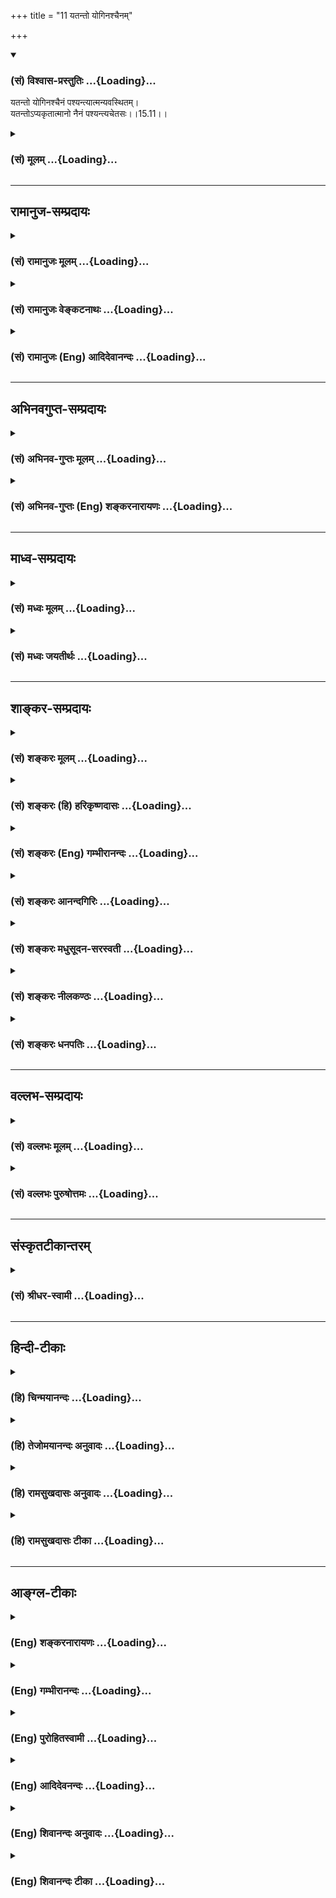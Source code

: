 +++
title = "11 यतन्तो योगिनश्चैनम्"

+++
<div class="js_include" newlevelforh1="3" title="(सं) विश्वास-प्रस्तुतिः" unfilled url="/purANam/mahAbhAratam/06-bhIShma-parva/02-bhagavad-gItA-parva/saMskRtam/vishvAsa-prastutiH/15_puruShottama-yogaH/11_yatanto_yoginashc.md">
<details open><summary><h3>(सं) विश्वास-प्रस्तुतिः ...{Loading}...</h3></summary>

यतन्तो योगिनश्चैनं पश्यन्त्यात्मन्यवस्थितम्।  
यतन्तोऽप्यकृतात्मानो नैनं पश्यन्त्यचेतसः।।15.11।।
</details>
</div>
<div class="js_include collapsed" newlevelforh1="3" title="(सं) मूलम्" unfilled url="/purANam/mahAbhAratam/06-bhIShma-parva/02-bhagavad-gItA-parva/saMskRtam/mUlam/15_puruShottama-yogaH/11_yatanto_yoginashc.md">
<details><summary><h3>(सं) मूलम् ...{Loading}...</h3></summary>

यतन्तो योगिनश्चैनं पश्यन्त्यात्मन्यवस्थितम्।  
यतन्तोऽप्यकृतात्मानो नैनं पश्यन्त्यचेतसः।।15.11।।
</details>
</div>


_________________
## रामानुज-सम्प्रदायः
<div class="js_include collapsed" newlevelforh1="3" title="(सं) रामानुजः मूलम्" unfilled url="/purANam/mahAbhAratam/06-bhIShma-parva/02-bhagavad-gItA-parva/saMskRtam/rAmAnujaH/mUlam/15_puruShottama-yogaH/11_yatanto_yoginashc.md">
<details><summary><h3>(सं) रामानुजः मूलम् ...{Loading}...</h3></summary>

।।15.11।। मत्प्रपत्तिपूर्वकं कर्मयोगादिषु यतमानाः तैः निर्मलान्तःकरणाः
**योगिनः** योगाख्येन चक्षुषा **आत्मनि** शरीरे **अवस्थितम्** अपि शरीराद्
विविक्तं स्वेन रूपेण अवस्थितम् **एनं पश्यन्ति। यतमानाः अपि** अकृतात्मानः
**मत्प्रपत्तिविरहिणः तत एव असंस्कृतमनसः तत एव** अचेतसः **आत्मावलोकनसमर्थ
चेतोरहिताः** न एनं पश्यन्ति।  
  
एवं रविचन्द्राग्नीनाम् इन्द्रियसन्निकर्षविरोधिसंतमसनिरसनमुखेन
इन्द्रियानुग्राहकतया प्रकाशकानां ज्योतिष्मताम् अपि प्रकाशकं ज्ञानज्योतिः
आत्मा मुक्तावस्थो जीवावस्थः च भगवद्विभूतिः इति उक्तन्तद्धाम परमं मम।
(गीता 15।6)ममैवांशो जीवलोके जीवभूतः सनातनः।। (गीता 15।7) इति। इदानीम्
अचित्परिणामविशेषभूतम् आदित्यादीनां ज्योतिष्मतां ज्योतिः अपि भगवद्विभूतिः
इत्याह --

</details>
</div>
<div class="js_include collapsed" newlevelforh1="3" title="(सं) रामानुजः वेङ्कटनाथः" unfilled url="/purANam/mahAbhAratam/06-bhIShma-parva/02-bhagavad-gItA-parva/saMskRtam/rAmAnujaH/venkaTanAthaH/15_puruShottama-yogaH/11_yatanto_yoginashc.md">
<details><summary><h3>(सं) रामानुजः वेङ्कटनाथः ...{Loading}...</h3></summary>

  
  
।।15.11।। उक्त एवार्थः सहेतुकमुपपाद्यते -- यतन्तः इति श्लोकेन। यतन्तो
योगिनः इति पूर्वप्रपञ्चितमिह स्मारितमित्याह -- मत्प्रपत्तिपूर्वकमिति।
आत्मशब्दोऽत्रार्थान्तरानन्वयात्प्रस्तुतशरीरविषयः। तथा
सत्यदर्शनशङ्काहेतुश्चानूदितो भवतीत्यभिप्रायेणाह -- शरीरेऽवस्थितमपीति।
यतमानानां कथमकृतात्मत्वं इत्यत्राह -- मत्प्रपत्तिविरहिण इति।
अत्रासंस्कृतमनस्त्वं शरणवरणाभावः। विद्यमानस्यापि चेतसः
प्रकृतोपयोगाभावादसत्कल्पत्वमचेतश्शब्देन विवक्षितमित्याह --
आत्मावलोकनसमर्थचेतोरहिता इति।  
  

</details>
</div>
<div class="js_include collapsed" newlevelforh1="3" title="(सं) रामानुजः (Eng) आदिदेवानन्दः" unfilled url="/purANam/mahAbhAratam/06-bhIShma-parva/02-bhagavad-gItA-parva/saMskRtam/rAmAnujaH/english/AdidevAnandaH/15_puruShottama-yogaH/11_yatanto_yoginashc.md">
<details><summary><h3>(सं) रामानुजः (Eng) आदिदेवानन्दः ...{Loading}...</h3></summary>

15.11 The 'striving Yogins' i.e., those striving in the path of Karma
Yoga etc., after practising Prapatti (self-surrender), purify their
inner organs of perception and percieve the self as established in Its
own form as distinct from the body, with the eye of Yoga, But those of
'unrefined minds,' namely those who do not practise Prapatti to Me, and
are therefore of 'uncultivated minds, and devoid of intelligence' find
themselves incapable of perceiving the self. They do not perceive It in
distinction from the body. Thus, it has been said that the self, whether
released or not, is a manifestation of the glory (Vibhuti) of the Lord,
Its light of knowledge illuminates even the luminaries such as the sun,
moon and fire which help the senses to see by removing the darkness that
prevents the contact of the senses with their objects as described (in
the verses): 'That supreme light ৷৷. is Mine' (15.6) and 'An everlasting
part of Myself having become the (bound) self in the world of life'
(15.7). Now, He declares that even the lights of the sun and other
luminaries, which form particular developments of Prakrti, are Vibhutis
of the Lord:

</details>
</div>


_________________
## अभिनवगुप्त-सम्प्रदायः
<div class="js_include collapsed" newlevelforh1="3" title="(सं) अभिनव-गुप्तः मूलम्" unfilled url="/purANam/mahAbhAratam/06-bhIShma-parva/02-bhagavad-gItA-parva/saMskRtam/abhinava-guptaH/mUlam/15_puruShottama-yogaH/11_yatanto_yoginashc.md">
<details><summary><h3>(सं) अभिनव-गुप्तः मूलम् ...{Loading}...</h3></summary>

।।15.9 -- 15.11।। एवं सृष्टौ संहारे च एतैः साहित्यमस्योक्त्वा स्थितावपि
स्थानासनमननादिरूपायां +++(N ममतादि)+++ विषयग्रहणात्मिकायां +++(omits स्थितावपि
-- त्मिकायाम्)+++ तत्सहितस्यैवास्य व्यापार इति निश्चीयते -- श्रोत्रमित्यादि
अचेतस इत्यन्तम्। मनः इत्यनेनान्तःकरणमुपलक्ष्यते। अत एव
शरीरस्थितियोगात्तिष्ठन्तम् शरीरान्तरग्रहणाय उत्क्रामन्तम् विषयान्वा
भुञ्जानं मूढा न पश्यन्ति; अप्रबुद्धत्त्वात्। प्रबुद्धास्तु
सर्वत्रैव,बोधरूपमेव अनुसंदधाना +++(S;;N -- रूपमनुसंदधानाः)+++ जानन्त्येव;
इत्यलुप्तमसमाधयः; तेषां यत्नपरत्त्वात्। अकृतात्मनां तु यत्नोऽपि न फलाय;
अपरिपक्वकषायत्त्वात्। न हि शरदि सलिलादिसामग्रीसंमर्देऽपि धान्यबीजानि
उप्यमानानि फलसंपदे अलम्। अत एव सामग्री एव सा अस्य न भवति। अन्यदेव किल,+++(S
omits किल)+++ मधुमाससंभृतजलधरपटलीप्रेरितमम्भः काचिदेव च सा भूः; यस्यां
शिशिरविवशीकृतायां,+++(S;;N शिशिरवशविवशी -- )+++ रविकरस्पर्शेनैव कान्तिः। एवम्
अकृतात्मनां यत्नो न सकलाङ्गपरिपूर्णत्वमायाति +++(;N परिपूर्णः कर्तुमायाति)+++।
अत एव प्राप्याप्युपायं पारमेश्वरदीक्षादि,( परमेश्वर) ये
तथाविधक्रोधमोहादिग्रन्थिसन्दर्भगर्भीकृतान्तर्दृशः (
सन्दर्भीकृतान्तर्दृशः) ; तेषु उपाय एव साकल्यं न भजतीति मन्तव्यम्।
यदुक्तम् +++(S;;N तदुक्तम्)+++ -- क्रोधादौ दृश्यमाने हि दीक्षितोऽपि न
मुक्तिभाक्। इति।

</details>
</div>
<div class="js_include collapsed" newlevelforh1="3" title="(सं) अभिनव-गुप्तः (Eng) शङ्करनारायणः" unfilled url="/purANam/mahAbhAratam/06-bhIShma-parva/02-bhagavad-gItA-parva/saMskRtam/abhinava-guptaH/english/shankaranArAyaNaH/15_puruShottama-yogaH/11_yatanto_yoginashc.md">
<details><summary><h3>(सं) अभिनव-गुप्तः (Eng) शङ्करनारायणः ...{Loading}...</h3></summary>

15.9-11 Srotram etc. upto asetasah. Mind : the internal organ is hery
implied. Hence, due to His association of the bodily existence, when He
remains \[in the body\], or rises up to seize another body, or enjoys
the sense objects - at that time the deluded persons do not perceive
Him, because they are not well enlightened. But, considering everything
as manifestation of the \[Self\] awareness, the highly enlightened men
recognize Him. Thus they are men of unbroken contemplation. Because they
are engrossed in their exertion. But in the case of those who have not
mastered their self (mind), even their effort does not yield any fruit,
because their passion has not yet been fully decayed. Indeed the seeds
of corn, sown during the autumnal season are not capable of yielding a
rich harvest, even though the means like water etc., get collected
together. Therefore, it (the water etc.) does not constitute a
collection of means. Indeed totally different is the water sent forth by
the mass of clouds that had been filled up in the month of Madhu.
Altogether different is the earth that had been under the grip of the
Cold-season (Sisira) and has (now) brilliance by the simple touch of the
sun-rays. In the same way, the effort of the men of uncontrolled self,
never gets to the stage of fulfilment of all reisities . That is why
those who, even after receiving the means like the inititation etc.
necessary for the realisation of the Supreme Lord, continue to have
their inner vision filled with the collection of the knots (granthi) of
anger, bewilderment etc., in the manner as before-in their case, even
the means does never bear any fruit. This must be borne in mind. For, it
is has been said : 'When anger etc., are seen, then even the initiated
one never gets emancipation'.

</details>
</div>


_________________
## माध्व-सम्प्रदायः
<div class="js_include collapsed" newlevelforh1="3" title="(सं) मध्वः मूलम्" unfilled url="/purANam/mahAbhAratam/06-bhIShma-parva/02-bhagavad-gItA-parva/saMskRtam/madhvaH/mUlam/15_puruShottama-yogaH/11_yatanto_yoginashc.md">
<details><summary><h3>(सं) मध्वः मूलम् ...{Loading}...</h3></summary>

।।15.11।। यतन्तो ज्ञानं प्राप्य। अकृतात्मानोऽशुद्धबुद्धयः।

</details>
</div>
<div class="js_include collapsed" newlevelforh1="3" title="(सं) मध्वः जयतीर्थः" unfilled url="/purANam/mahAbhAratam/06-bhIShma-parva/02-bhagavad-gItA-parva/saMskRtam/madhvaH/jayatIrthaH/15_puruShottama-yogaH/11_yatanto_yoginashc.md">
<details><summary><h3>(सं) मध्वः जयतीर्थः ...{Loading}...</h3></summary>

।।15.11।। यतन्तो योगिनश्चेति कारणान्तरमुच्यत इति प्रतीतिनिराकरणार्थमाह --
**यतन्त** इति। आत्मा जीवश्चेत्सर्वदाऽकृत एव; शरीरं चेदसम्भव इत्यत आह --
**अकृते**ति। आत्मा बुद्धिः; अकृतत्वं चाशुद्धत्वम्। केशान् करोतीत्यादौ
शोधनेऽपि करोतेः प्रयोगादिति भावः।

</details>
</div>


_________________
## शाङ्कर-सम्प्रदायः
<div class="js_include collapsed" newlevelforh1="3" title="(सं) शङ्करः मूलम्" unfilled url="/purANam/mahAbhAratam/06-bhIShma-parva/02-bhagavad-gItA-parva/saMskRtam/shankaraH/mUlam/15_puruShottama-yogaH/11_yatanto_yoginashc.md">
<details><summary><h3>(सं) शङ्करः मूलम् ...{Loading}...</h3></summary>

।।15.11।। --,**यतन्तः** प्रयत्नं कुर्वन्तः **योगिनश्च** समाहितचित्ताः
**एनं** प्रकृतम् आत्मानं **पश्यन्ति** अयम् अहम् अस्मि इति उपलभन्ते
**आत्मनि** स्वस्यां बुद्धौ **अवस्थितम्। यतन्तोऽपि** शास्त्रादिप्रमाणैः;
**अकृतात्मानः** असंस्कृतात्मानः तपसा इन्द्रियजयेन च; दुश्चरितात्
अनुपरताः; अशान्तदर्पाः; प्रयत्नं कुर्वन्तोऽपि **न एनं पश्यन्ति अचेतसः**
अविवेकिनः।। यत् पदं सर्वस्य अवभासकमपि अग्न्यादित्यादिकं ज्योतिः न
अवभासयते; यत् प्राप्ताश्च मुमुक्षवः पुनः संसाराभिमुखाः न निवर्तन्ते;
यस्य च पदस्य उपाधिभेदम् अनुविधीयमानाः जीवाः -- घटाकाशादयः इव आकाशस्य --
अंशाः; तस्य पदस्य सर्वात्मत्वं सर्वव्यवहारास्पदत्वं च विवक्षुः चतुर्भिः
श्लोकैः विभूतिसंक्षेपमाह भगवान् --,

</details>
</div>
<div class="js_include collapsed" newlevelforh1="3" title="(सं) शङ्करः (हि) हरिकृष्णदासः" unfilled url="/purANam/mahAbhAratam/06-bhIShma-parva/02-bhagavad-gItA-parva/saMskRtam/shankaraH/hindI/harikRShNadAsaH/15_puruShottama-yogaH/11_yatanto_yoginashc.md">
<details><summary><h3>(सं) शङ्करः (हि) हरिकृष्णदासः ...{Loading}...</h3></summary>

।।15.11।। और कई एक --, प्रयत्न करनेवाले; समाहितचित्त योगीजन; इस आत्माको;
जिसका कि प्रकरण चल रहा है; अपने अन्तःकरणमें स्थित देखते हैं अर्थात् यही
मैं हूँ इस प्रकार आत्मस्वरूपका साक्षात् किया करते हैं। परंतु जिन्होंने
तप और इन्द्रियजय आदि साधनोंद्वारा अपने अन्तःकरणका संस्कार नहीं किया है;
जो बुरे आचरणोंसे उपराम नहीं हुए हैं; जो अशान्त और घमण्डी हैं; वे अविवेकी
पुरुष; शास्त्रादिके प्रमाणोंसे प्रयत्न करते हुए भी; इस आत्माको नहीं देख
पाते।

</details>
</div>
<div class="js_include collapsed" newlevelforh1="3" title="(सं) शङ्करः (Eng) गम्भीरानन्दः" unfilled url="/purANam/mahAbhAratam/06-bhIShma-parva/02-bhagavad-gItA-parva/saMskRtam/shankaraH/english/gambhIrAnandaH/15_puruShottama-yogaH/11_yatanto_yoginashc.md">
<details><summary><h3>(सं) शङ्करः (Eng) गम्भीरानन्दः ...{Loading}...</h3></summary>

15.11 And some, however, yoginah, the yogis of concentrated minds;
yatantah, who are diligent; pasyanti, see; evam, this one, the Self
under discussion; as avasthitam, existing; atmani, in themselves, in
their own intelligence. They realize, 'I am This.' Acetasah, the
non-discriminating ones; akrta-atmanah, who lack self-control, who have
not purified themselves through austerity and control of the organs, who
have not desisted from bad conduct, who are not tranil and are proud by
nature; na, do not; pasyanti, see; enam, this one; api, though; (they
be) yatantah, diligent-even though they be striving with the help of the
valid means of knowledge such as the scriptures. With a view to speaking
of the all-pervasiveness of the State and the fact of Its being the
substratum of all empirical dealings, the Lord speaks in brief through
the following four verses of the divine manifestations of that State
which the light of fire, sun, etc. do not illumine though they are the
illuminators of everything; and reaching which the aspirants of
Liberation do not return again towards mundane existence; and of which
State the individual souls, owing to their conformity with the diversity
of limiting adjuncts, are parts, just as spaces enclosed in pot etc. are
'parts' of Space:

</details>
</div>
<div class="js_include collapsed" newlevelforh1="3" title="(सं) शङ्करः आनन्दगिरिः" unfilled url="/purANam/mahAbhAratam/06-bhIShma-parva/02-bhagavad-gItA-parva/saMskRtam/shankaraH/AnandagiriH/15_puruShottama-yogaH/11_yatanto_yoginashc.md">
<details><summary><h3>(सं) शङ्करः आनन्दगिरिः ...{Loading}...</h3></summary>

।।15.11।। ज्ञानचक्षुःशब्देन न्यायानुगृहीतं शास्त्रं ज्ञानसाधनमुक्तं
तत्किमिदानीं शास्त्रमात्रेण न्यायानुगृहीतेनात्मानं पश्यन्ति नेत्याह --
**केचित्त्विति।** प्रयत्नः श्रवणमननात्मकः शास्त्रादिप्रमाणैर्यतन्तोऽपीति
संबन्धः। असंस्कृतात्मत्वं प्रकटयति -- **तपसेति।** दुश्चरितादविरतिफलं
कथयति -- **अशान्तेति।** अशुद्धबुद्धीनामविवेकिनां सदपि श्रवणादि न फलवदिति
मत्वाह -- **प्रयत्नमिति।**

</details>
</div>
<div class="js_include collapsed" newlevelforh1="3" title="(सं) शङ्करः मधुसूदन-सरस्वती" unfilled url="/purANam/mahAbhAratam/06-bhIShma-parva/02-bhagavad-gItA-parva/saMskRtam/shankaraH/madhusUdana-sarasvatI/15_puruShottama-yogaH/11_yatanto_yoginashc.md">
<details><summary><h3>(सं) शङ्करः मधुसूदन-सरस्वती ...{Loading}...</h3></summary>

।।15.11।। पश्यन्ति ज्ञानचक्षुष इत्येतद्विवृणोति -- यतन्त इति। आत्मनि
स्वबुद्धाववस्थितं प्रतिफलितमेनमात्मानं यतन्तो ध्यानादिभिः प्रयतमाना
योगिन एव पश्यन्ति। चोऽवधारणे। यतमाना अप्यकृतात्मानो
यज्ञादिभिरशोधितान्तःकरणा अतएवाचेतसो विवेकशून्या नैनं पश्यन्तीति मूढा
नानुपश्यन्तीत्येतद्विवरणम्।

</details>
</div>
<div class="js_include collapsed" newlevelforh1="3" title="(सं) शङ्करः नीलकण्ठः" unfilled url="/purANam/mahAbhAratam/06-bhIShma-parva/02-bhagavad-gItA-parva/saMskRtam/shankaraH/nIlakaNThaH/15_puruShottama-yogaH/11_yatanto_yoginashc.md">
<details><summary><h3>(सं) शङ्करः नीलकण्ठः ...{Loading}...</h3></summary>

।।15.11।। यतन्तो यत्नशीला योगिनश्च एनं आत्मनि बुद्धाववस्थितं
विभुमुत्क्रान्त्यादिहीनमसङ्गं पश्यन्ति। यतन्तोऽपि अकृतात्मानः ये
यज्ञादिभिरशोधितचित्ताः एनं न पश्यन्ति। यतः अचेतसोऽनिर्जितचित्ताः।
पाषाणतुल्या इत्यर्थः।

</details>
</div>
<div class="js_include collapsed" newlevelforh1="3" title="(सं) शङ्करः धनपतिः" unfilled url="/purANam/mahAbhAratam/06-bhIShma-parva/02-bhagavad-gItA-parva/saMskRtam/shankaraH/dhanapatiH/15_puruShottama-yogaH/11_yatanto_yoginashc.md">
<details><summary><h3>(सं) शङ्करः धनपतिः ...{Loading}...</h3></summary>

।।15.11।। न्यायानुग्रहीतशास्त्रेऽनिशं श्रवणादिना यत्नं कुर्वतामपि
केचित्पश्यन्ति केचिन्नेति तत्र को हेतुरित्यपेक्षायामाह। यतन्तः
क्वचिद्यन्त्रं कुर्वन्तो योनिनश्च समाहितचित्ता एनं प्रकृतमात्मानमात्मनि
स्वस्यां बुद्धावस्थितं पश्यन्त्ययमहमस्मीत्युपलभन्ते। यतन्तोऽपि
शास्त्रादिप्रमाणैर्यत्नं कुर्वन्तोऽप्यकृतात्मानस्तपसेन्द्रियजयेन च
दुश्चरितादनुपरता अशूद्धान्तःकरणा अचेतोऽविवेकिन एनमात्मानमुक्तविशेषणं न
पश्यन्ति यत्नसाम्येप्यात्मदर्शने तददर्शने च चित्तशुद्धस्तदशुद्धेश्च
हेतुत्वमिति भावः।

</details>
</div>


_________________
## वल्लभ-सम्प्रदायः
<div class="js_include collapsed" newlevelforh1="3" title="(सं) वल्लभः मूलम्" unfilled url="/purANam/mahAbhAratam/06-bhIShma-parva/02-bhagavad-gItA-parva/saMskRtam/vallabhaH/mUlam/15_puruShottama-yogaH/11_yatanto_yoginashc.md">
<details><summary><h3>(सं) वल्लभः मूलम् ...{Loading}...</h3></summary>

।।15.11।। दुर्विज्ञेयश्चायं यतो विवेकिष्वपि केचित्पश्यन्ति केचिन्न
पश्यन्तीत्याह -- यतन्त इति। योगिनश्चित्तवृत्तिनिरोधकाः पश्यन्ति; अन्ये
तु यतन्तोऽप्यकृतचित्ता नैनं पश्यन्ति अतएवाचेतसो मन्दमतयः।

</details>
</div>
<div class="js_include collapsed" newlevelforh1="3" title="(सं) वल्लभः पुरुषोत्तमः" unfilled url="/purANam/mahAbhAratam/06-bhIShma-parva/02-bhagavad-gItA-parva/saMskRtam/vallabhaH/puruShottamaH/15_puruShottama-yogaH/11_yatanto_yoginashc.md">
<details><summary><h3>(सं) वल्लभः पुरुषोत्तमः ...{Loading}...</h3></summary>

  
  
।।15.11।। अथ चैनं भक्ता एव पश्यन्ति नान्य इत्याह -- यतन्त इति। योगिनश्च
योगिनोऽपि यतन्तः ज्ञानार्थं यत्नं कुर्वन्तः एनमात्मन्यवस्थितं अधिष्ठितं
पश्यन्ति तथाभोगं कुर्वन्तमित्यर्थः। अकृतात्मानः सत्सङ्गादिभक्तत्वरहिताः;
ज्ञानाभावेन केवलयोगादिना यतन्तोऽप्येनं न पश्यन्ति; यतोऽचेतसः मन्दमतयः
चैतन्यरहिता इत्यर्थः।  
  

</details>
</div>


_________________
## संस्कृतटीकान्तरम्
<div class="js_include collapsed" newlevelforh1="3" title="(सं) श्रीधर-स्वामी" unfilled url="/purANam/mahAbhAratam/06-bhIShma-parva/02-bhagavad-gItA-parva/saMskRtam/shrIdhara-svAmI/15_puruShottama-yogaH/11_yatanto_yoginashc.md">
<details><summary><h3>(सं) श्रीधर-स्वामी ...{Loading}...</h3></summary>

।।15.11।। दुर्ज्ञेयश्चायं यतो विवेकिष्वपि केचिदेव केचिन्न पश्यन्तीत्याह
**-- यतन्त इति।** यतन्तः ध्यानादिभिः प्रयतमाना योगिनः केचिदेनमात्मानं
आत्मनि देहेऽवस्थितं विविक्तं पश्यन्ति। शास्त्राभ्यासादिभिः प्रयत्नं
कुर्वाणा अपि अकृतात्मानोऽविशुद्धचित्ताः अतएवाचेतसो मन्दमतय एनं न
पश्यन्ति।

</details>
</div>


_________________
## हिन्दी-टीकाः
<div class="js_include collapsed" newlevelforh1="3" title="(हि) चिन्मयानन्दः" unfilled url="/purANam/mahAbhAratam/06-bhIShma-parva/02-bhagavad-gItA-parva/hindI/chinmayAnandaH/15_puruShottama-yogaH/11_yatanto_yoginashc.md">
<details><summary><h3>(हि) चिन्मयानन्दः ...{Loading}...</h3></summary>

।।15.11।। जो साधक चित्त को एकाग्र करने तथा बुद्धि को कामनादि की निवृत्ति
के द्वारा शुद्ध करने में सफल हो जाते हैं; केवल वे ही लोग आत्मा के वैभव
को जान पाते हैं और इसके अनन्तत्व का अनुभव भी करते हैं। परन्तु यह भी सत्य
है कि जो केवल यन्त्रवत् अत्यधिक साधना ही करते रहते हैं; यह आवश्यक नहीं
कि उन्हें सफलता प्राप्त ही हो जाये। अनेक ऐसे साधक हैं; जिन्हें इस बात का
दुख होता है कि वर्षों की उनकी नियमित साधना के होते हुये भी उनकी इच्छित
प्रगति नहीं हुई है। इसका क्या कारण हो सकता है इस विवादास्पद प्रश्न का
अत्यन्त युक्तियुक्त उत्तर देते हुये भगवान् श्रीकृष्ण कहते हैं यद्यपि वे
यत्न करते हैं; किन्तु अशुद्ध अन्तकरण वाले अविवेकी लोग आत्मा को नहीं
देखते हैं। ध्यान के फल की प्राप्ति के लिये दो आवश्यक गुण हैं (क)
चित्तशुद्धि अर्थात् अहंकार और स्वार्थजनित विक्षेपों का अभाव तथा; (ख)
वेदान्त प्रमाण के द्वारा आत्मानात्मविवेक; जिसके द्वारा अज्ञान आवरण नष्ट
हो जाता है। इन दोनों के अभाव में आत्मज्ञान होना सर्वथा असंभव है। अत
साधकों को कर्मयोग और भक्तियोग के द्वारा चित्तशुद्धि प्राप्त कर आत्मविचार
करना चाहिये। अब तक के विवेचन में आत्मा को इंगित करते हुये कहा गया था कि;
(1) उसे भौतिक प्रकाश के स्रोतों सूर्य; चन्द्रमा और अग्नि के द्वारा
प्रकाशित नहीं किया जा सकता (2) जिसे प्राप्त होने पर संसार में
पुनरावृत्ति नहीं होती और; (3) समस्त जीव मानो उसके अंश हैं। इसके पश्चात्;
अगले चार श्लोकों में परमात्मा के स्वरूप तथा उसकी व्यापकता का वर्णन किया
गया है कि वह (क) सर्वप्रकाशक चैतन्य का प्रकाश है; (ख) सर्वपोषक जीवन
तत्त्व है; (ग) समस्त जीवित प्राणियों के शरीर में जीवन की उष्णता है और
(घ) सभी के हृदय में वह आत्मस्वरूप से स्थित है। भगवान् कहते हैं

</details>
</div>
<div class="js_include collapsed" newlevelforh1="3" title="(हि) तेजोमयानन्दः अनुवादः" unfilled url="/purANam/mahAbhAratam/06-bhIShma-parva/02-bhagavad-gItA-parva/hindI/tejomayAnandaH/anuvAdaH/15_puruShottama-yogaH/11_yatanto_yoginashc.md">
<details><summary><h3>(हि) तेजोमयानन्दः अनुवादः ...{Loading}...</h3></summary>

।।15.11।। योगीजन प्रयत्न करते हुये ही अपने हृदय में स्थित आत्मा को देखते
हैं, जब कि अशुद्ध अन्त:करण वाले (अकृतात्मान:) और अविवेकी (अचेतस:) लोग
यत्न करते हुये भी इसे नहीं देखते हैं।।

</details>
</div>
<div class="js_include collapsed" newlevelforh1="3" title="(हि) रामसुखदासः अनुवादः" unfilled url="/purANam/mahAbhAratam/06-bhIShma-parva/02-bhagavad-gItA-parva/hindI/rAmasukhadAsaH/anuvAdaH/15_puruShottama-yogaH/11_yatanto_yoginashc.md">
<details><summary><h3>(हि) रामसुखदासः अनुवादः ...{Loading}...</h3></summary>

।।15.11।। यत्न करनेवाले योगीलोग अपने-आपमें स्थित इस परमात्मतत्त्वका अनुभव
करते हैं। परन्तु जिन्होंने अपना अन्तःकरण शुद्ध नहीं किया है, ऐसे अविवेकी
मनुष्य यत्न करनेपर भी इस तत्त्वका अनुभव नहीं करते।

</details>
</div>
<div class="js_include collapsed" newlevelforh1="3" title="(हि) रामसुखदासः टीका" unfilled url="/purANam/mahAbhAratam/06-bhIShma-parva/02-bhagavad-gItA-parva/hindI/rAmasukhadAsaH/TIkA/15_puruShottama-yogaH/11_yatanto_yoginashc.md">
<details><summary><h3>(हि) रामसुखदासः टीका ...{Loading}...</h3></summary>

।।15.11।।***व्याख्या --***  **यतन्तो योगिनश्चैनं पश्यन्ति --** यहाँ
**योगिनः** पद उन साङ्ख्ययोगी साधकोंका वाचक है; जिनका एकमात्र उद्देश्य
परमात्मतत्त्वको प्राप्त करनेका बन चुका है। यहाँ **यतन्तः** पद साधनपरक है।
भीतरकी लगन; जिसे पूर्ण किये बिना चैनसे न रहा जाय; यत्न कहलाती है। जिन
साधकोंका एकमात्र उद्देश्य परमात्मतत्त्वको प्राप्त करना है; उनमें
असङ्गता; निर्ममता और निष्कामता स्वतः आ जाती है। उद्देश्यकी पूर्तिके लिये
अनन्यभावसे जो उत्कण्ठा; तत्परता; व्याकुलता; विरहयुक्त चिन्तन; प्रार्थना
एवं विचार साधकके हृदयमें प्रकट होते हैं; उन सबको यहाँ **यतन्तः** पदके
अन्तर्गत समझना चाहिये। जिसकी प्राप्तिका उद्देश्य बनाया और जिसकी
विमुखताको यत्नके द्वारा दूर किया; उसी तत्त्वका योगिजन अपनेआपमें अनुभव
करते हैं। परमात्माके पूर्ण सम्मुख हो जानेके बाद योगीकी परमात्मतत्त्वमें
सदा सहज स्थिति रहती है। यही **पश्यन्ति** पदका भाव है। जो साङ्ख्ययोगी साधक
सत्असत्के विचारद्वारा सत्तत्त्वकी प्राप्ति और असत् संसारकी निवृत्ति करना
चाहते हैं; विवेककी सर्वथा जागृति होनेपर वे अपनेआपमें स्थित
परमात्मतत्त्वका अनुभव कर लेते हैं।  
  
**आत्मन्यवस्थितम्** परमात्मतत्त्वसे देशकालकी दूरी नहीं है। वह समानरूपसे
सर्वत्र एवं सदैव विद्यमान है। वही सब भूतोंके हृदयमें स्थित सबका आत्मा है
-- **अहमात्मा गुडाकेश सर्वभूताशयस्थितः** (गीता 10। 20)। इसलिये योगीलोग
अपनेआपमें ही इस तत्त्वका अनुभव कर लेते हैं।  
  
सत्ता (अस्तित्व या हैपन) दो प्रकारकी होती है -- (1) विकारी और (2)
स्वतःसिद्ध। जो सत्ता उत्पन्न होनेके बाद प्रतीत होती है; वह विकारी सत्ता
कहलाती है और जो सत्ता कभी उत्पन्न नहीं होती; प्रत्युत सदा (अनादिकालसे)
ज्योंकीत्यों रहती है; वह स्वतःसिद्ध सत्ता कहलाती है। इस दृष्टिसे संसार
एवं शरीरकी सत्ता विकारी और परमात्मा एवं आत्माकी सत्ता स्वतःसिद्ध है।
विकारी सत्ताको स्वतःसिद्ध सत्तामें मिला देना भूल है **(टिप्पणी प₀
769)**। उत्पन्न हुई विकारी सत्तासे सम्बन्धविच्छेद करके अनुत्पन्न
स्वतःसिद्ध सत्तामें स्थित होना ही **आत्मनि अवस्थितम्** पदोंका भाव
है। जीव(चेतन)ने भगवत्प्रदत्त विवेकका अनादर करके शरीर(जड) को मैं और मेरा
मान लिया अर्थात् शरीरसे अपना सम्बन्ध मान लिया। जीवके बन्धनका कारण यह
माना हुआ सम्बन्ध ही है। यह सम्बन्ध इतना दृढ़ है कि मरनेपर भी छूटता नहीं
और कच्चा इतना है कि जब चाहे; तब छोड़ा जा सकता है। किसीसे अपना सम्बन्ध
जोड़ने अथवा तोड़नेमें जीव सर्वथा स्वतन्त्र है। इसी स्वतन्त्रताका
दुरुपयोग करके जीव शरीरादि विजातीय पदार्थोंसे अपना सम्बन्ध मान लेता
है। अपने विवेक(शरीरसे अपनी भिन्नताका ज्ञान) को महत्त्व न देनेसे विवेक दब
जाता है। विवेकके दबनेपर शरीर(जडतत्त्व) की प्रधानता हो जाती है और वह सत्य
प्रतीत होने लगता है। सत्सङ्ग; स्वाध्याय आदिसे जैसेजैसे विवेक विकसित होता
है; वैसेवैसे शरीरसे माना हुआ सम्बन्ध छूटता चला जाता है। विवेक जाग्रत्
होनेपर परमात्मा(चिन्मयतत्त्व) से अपने वास्तविक सम्बन्धका -- उसमें अपनी
स्वाभाविक स्थितिका अनुभव हो जाता है। यही **आत्मनि अवस्थितम्** पदोंका भाव
है।  
  
विकारी सत्ता(संसार)के सम्बन्धसे अहंता(मैंपन) की उत्पत्ति होती है। यह
अहंता दो प्रकारसे मानी जाती है -- (1) श्रवणसे मानना जैसे -- दूसरोंसे
सुनकर मैं अमुक नामवाला हूँ; मैं अमुक वर्णवाला हूँ आदि अहंता मान लेते हैं
(2) क्रियासे मानना जैसे -- व्याख्यान देना; शिक्षा देना; चिकित्सा करना
आदि क्रियाओंसे मैं वक्ता हूँ; मैं शिक्षक हूँ; मैं चिकित्सक हूँ आदि अहंता
मान लेते हैं। ये दोनों ही प्रकारकी अहंता सदा रहनेवाली नहीं है; जब कि
हैरूप स्वतःसिद्ध सत्ता सदा रहनेवाली है। मैंरूपमें,मानी हुई अहंताका त्याग
होनेपर हूँरूप विकारी सत्ताका भी स्वतः त्याग हो जाता है और योगीको हैरूप
स्वतःसिद्ध सत्तामें अपनी स्थितिका अनुभव हो जाता है। यही अपनेआपमें
तत्त्वका अनुभव करना है।  
  
**मार्मिक बात**  
  
(1) देशकाल आदिकी अपेक्षासे कहे जानेवाले मैं; तू; यह और वह -- इन चारोंके
मूलमें है के रूपमें एक ही परमात्मतत्त्व समानरूपसे विद्यमान है; जो इन
चारोंका प्रकाशक और आधार है। मैं; तू; यह और वह -- ये चारों निरन्तर
परिवर्तनशील हैं और है नित्य अपरिवर्तनशील है। इनमें तू है; यह है और वह है
-- ऐसा तो कहा जाता है; पर मैं है -- ऐसा न कहकर मैं हूँ कहा जाता है। कारण
यह है कि मैं हूँ में हूँ मैंपनके कारण आया है। जबतक मैंपन है; तभीतक, हूँ
के रूपमें एकदेशीयता या परिच्छिन्नता है। मैंपनके मिटनेपर एक है ही शेष रह
जाता है।**आत्मनि अवस्थितम्**का तात्पर्य यह है कि हूँ में है और है में
हूँ स्थित है। दूसरे शब्दोंमें व्यष्टिमें समष्टि और समष्टिमें व्यष्टि
स्थित है। जिस प्रकार समुद्र और लहरें दोनों एकदूसरेसे अलग नहीं किये जा
सकते; उसी प्रकार है और हूँ दोनों एकदूसरेसे अलग नहीं किये जा सकते। परन्तु
जैसे जलतत्त्वमें समुद्र और लहरें -- ये दोनों ही नहीं हैं (वास्तवमें एक
ही जलतत्त्व है); ऐसे ही परमात्मतत्त्व,(है) में हूँ और है -- ये दोनों ही
नहीं हैं। ऐसा अनुभव करना ही अपनेआप(स्वयं) में स्थित तत्त्वका अनुभव करना
है।  
  
मैंपनके कारण (संसारमें सुखासक्ति तथा परमात्मासे विमुखता होनेसे) ही
परमात्माका अपनेआपमें अनुभव नहीं होता। इसलिये परमात्माको अपनेआपसे
भिन्नमें देखनेके कारण उससे दूरी या वियोगका अनुभव करना पड़ता है और उसकी
प्राप्तिके लिये जगहजगह भटकना पड़ता है। अपनेआपसे भिन्न जितने पदार्थ हैं;
उनसे वियोग होना अवश्यम्भावी है। परन्तु अपनेआपमें परमात्माका अनुभव
करनेवालेको उससे अपनी दूरी या वियोगका अनुभव नहीं करना पड़ता **( टिप्पणी
प₀ 770.1)**। अपनेआपमें परमात्माको देखना भिन्नता(द्वैतभाव) का पोषक नहीं;
प्रत्युत भिन्नताका नाशक है। वास्तवमें,मैंपन ही भिन्नताका पोषक है।
मनुष्यने भिन्नताके वाचक मैंपन अथवा परिच्छिन्नता; पराधीनता; अभाव; अज्ञान
आदि विकारोंको भूलसे अपनेआपमें ही मान लिया है। इनको दूर करनेके लिये
परमात्माको अपनेआपमें देखना है। इन विकारोंका नाश अपनेआपमें परमात्माको
देखनेपर ही हो सकता है। ये विकार तभीतक हैं; जबतक साधक हूँ को देखता
(मानता) है; हैको नहीं। इस हूँके स्थानपर हैको देखनेपर कोई विकार नहीं रहता
क्योंकि है किञ्चिन्मात्र भी विकार नहीं है।  
  
संसार बदलनेवाला है। संसारका ही अंश होनेके कारण मैं भी बदलनेवाला है जैसे
-- मैं बालक हूँ; मैं युवा हूँ; मैं वृद्ध हूँ; मैं रोगी हूँ; मैं नीरोग
हूँ इत्यादि **(टिप्पणी प₀ 770.2)**। संसारकी तरह मैं भी उत्पन्न और नष्ट
होनेवाला है। जैसे संसार नहीं है; ऐसे ही मैं भी नहीं है।**है सो सुन्दर है
सदा; नहिं सो सुन्दर नाहिं।  
  
** नहिं सो परगट देखिये; है सो दीखे नाहिं।। है सदा है और नहीं कभी नहीं है।
है दीखनेमें नहीं आता; पर नहीं दीखनेमें आता है क्योंकि जिसके द्वारा हम
नहीं को देखते हैं; वे मन; बुद्धि; इन्द्रियाँ आदि भी नहीं के अंश हैं।
त्रिपुटीमें देखना सजातीयतामें ही होता है अर्थात् त्रिपुटीसे होनेवाले
(करणसापेक्ष) ज्ञानमें सजातीयताका होना आवश्यक है। ,अतः नहीं के द्वारा नहीं
को ही देखा जा सकता है; है को नहीं। है का ज्ञान त्रिपुटीसे रहित
(करणनिरपेक्ष) है।  
  
नहीं की स्वतन्त्र सत्ता न होनेपर भी है की सत्तासे ही उसकी सत्ता दीखती
है। है ही नहीं का प्रकाशक और आधार है। जिस प्रकार नेत्रसे संसारको तो देख
सकते हैं; पर नेत्रसे नेत्रको नहीं देखते क्योंकि जिससे देखते हैं; वह
नेत्र है। इसी प्रकार जो सबको जाननेवाला है; उस परमात्माको कैसे और किसके
द्वारा जाना जा सकता है **विज्ञातारमरे केन विजानीयात्।** (बृहदारण्यक0 2।
4। 14) जो है से प्रकाशित होता है; वह (नहीं) है को कैसे प्रकाशित कर सकता
हैअपनेआपमें स्थित तत्त्व(है) का अनुभव अपनेआप(है) से ही हो सकता है;
इन्द्रियाँ; मन; बुद्धि; आदि(नहीं) से बिलकुल नहीं। अपनेआपसे होनेवाला
ज्ञान स्वाधीन और दूसरों(मन; बुद्धि आदि) से होनेवाला ज्ञान पराधीन होता
है। अपनेआपमें स्थित तत्त्वका अनुभव करनेके लिये किसी दूसरेकी सहायता
लेनेकी जरूरत भी नहीं है।  
  
कानोंसे सुनने; मनसे मनन करने; बुद्धिसे विचार करने आदि उपायोंसे कोई
तत्त्वको नहीं जान सकता **(टिप्पणी प₀ 771.1)**। कारण कि इन्द्रियाँ; मन;
बुद्धि; देश; काल; वस्तु आदि सब प्रकृतिके कार्य हैं। प्रकृतिके कार्यसे उस
तत्त्वको कैसे जाना जा सकता है; जो प्रकृतिसे सर्वथा अतीत है अतः प्रकृतिके
कार्यका त्याग (सम्बन्धविच्छेद) करनेपर ही तत्त्वकी प्राप्ति होती है और वह
अपनेआपमें ही होती है। साधकसे सबसे बड़ी गलती यह होती है कि वह जिस रीतिसे
संसारको जानता है; उसी रीतिसे परमात्माको भी जानना चाहता है। परन्तु संसार
और परमात्मा -- दोनोंको जाननेकी रीति एकदूसरेसे विरुद्ध है। संसारको
इन्द्रियाँ; मन; बुद्धि आदिके द्वारा जाना जाता है क्योंकि उसकी जानकारी
करणसापेक्ष है परन्तु परमात्माको इन्द्रियाँ; मन; बुद्धि आदिके द्वारा नहीं
जाना जा सकता क्योंकि उसकी जानकारी करणनिरपेक्ष है।  
  
जडताके आश्रयसे चिन्मयतामें स्थितिका अनुभव हो ही नहीं सकता। जडता (स्थूल;
सूक्ष्म और कारणशरीर) का आश्रय लेकर जो परमात्मतत्त्वका अनुभव करना चाहते
हैं; वे पुरुष समाधि लगाकर भी परमात्मतत्त्वका अनुभव नहीं कर पाते क्योंकि
समाधि भी कारणशरीरके आश्रित रहती है **(टिप्पणी प 771.2)**। जो परमात्माको
अपना तथा अपनेको परमात्माका जानते हैं; वे ज्ञानरूप नेत्रोंवाले योगीलोग
शरीर; इन्द्रियाँ; मन; बुद्धि आदिसे अपनेको अलग करके अपनेआपमें स्थित
परमात्मतत्त्वका अनुभव कर लेते हैं। परन्तु जो शरीरको अपना और अपनेको
शरीरका मानते हैं; वे विमूढ़ और अकृतात्मा पुरुष शरीर; इन्द्रियाँ; मन;
बुद्धि आदिके द्वारा यत्न करनेपर भी अपनेआपमें स्थित परमात्मतत्त्वका अनुभव
नहीं कर पाते।  
  
(2) **आत्मनि अवस्थितम्** पदोंमें भगवान्ने अपनेको सम्पूर्ण प्राणियोंकी
आत्मामें स्थित (सर्वव्यापी) बताया है। इसका अनुभव करनेके लिये साधकको ये
चार बातें दृढ़तापूर्वक मान लेनी चाहिये --,(1) परमात्मा यहाँ हैं। (2)
परमात्मा अभी हैं। (3) परमात्मा अपनेमें हैं। (4) परमात्मा अपने हैं। परमात्मा
सब जगह (सर्वव्यापी) होनेसे यहाँ भी हैं सब समय (तीनों कालोंमें) होनेसे
अभी भी हैं सबमें होनेसे अपनेमें भी हैं और सबके होनेसे अपने भी हैं। इस
दृष्टिसे परमात्मा यहाँ होनेसे उनको प्राप्त करनेके लिये दूसरी जगह जानेकी
आवश्यकता नहीं है अभी होनेसे उनकी प्राप्तिके लिये भविष्यकी प्रतीक्षा
करनेकी आवश्यकता नहीं है अपनेमें होनेसे उन्हें बाहर ढूँढ़नेकी आवश्यकता
नहीं है और अपने होनेसे उनके सिवाय किसीको भी अपना माननेकी आवश्यकता नहीं
है। अपने होनेसे वे स्वाभाविक ही अत्यन्त प्रिय लगेंगेप्रत्येक साधकके लिये
उपर्युक्त चारों बातें अत्यन्त महत्त्वपूर्ण और तत्काल लाभदायक हैं। साधकको
ये चारों बातें दृढ़तासे मान लेनी चाहिये। समस्त साधनोंका यह सार साधन है।
इसमें किसी योग्यता; अभ्यास; गुण आदिकी भी जरूरत नहीं है। ये बातें
स्वतःसिद्ध और वास्तविक हैं; इसलिये इसको माननेके लिये सभी योग्य हैं; सभी
पात्र हैं; सभी समर्थ हैं। शर्त यही है कि वे एकमात्र परमात्माको ही चाहते
हों।**यतन्तोऽप्यकृतात्मानो नैनं पश्यन्त्यचेतसः --** जिन्होंने अपना
अन्तःकरण शुद्ध नहीं किया है; उन पुरुषोंको यहाँ **अकृतात्मानः** कहा गया
है। सत्असत्के ज्ञान(विवेक)को महत्त्व न देनेके कारण ऐसे पुरुषोंको
**अचेतसः** कहा गया है। जिनके अन्तःकरणमें संसारके व्यक्ति; पदार्थ आदिका
महत्त्व बना हुआ है और जो शरीरादिको अपना मानते हुए उनसे सुखभोगकी आशा रखते
हैं; ऐसे सभी पुरुष **अकृतात्मानः** और **अचेतसः** हैं। ऐसे पुरुष तत्त्वकी
प्राप्ति तो चाहते हैं; पर वे शरीर; मन; बुद्धि आदि जड (प्राकृत)
पदार्थोंकी सहायतासे चेतन परमात्मतत्त्वको प्राप्त करना चाहते हैं।
परमात्मा जड पदार्थोंकी सहायतासे नहीं; प्रत्युत जडताके
त्याग(सम्बन्धविच्छेद) से मिलते हैं। इस श्लोकमें **यतन्तः** पद दो बार आया
है। भाव यह है कि यत्न करनेमें समानता होनेपर भी एक (ज्ञानी) पुरुष तो
तत्त्वका अनुभव कर लेता है; दूसरा (मूढ़) नहीं कर पाता। इससे यह सिद्ध होता
है कि शरीर; इन्द्रियाँ; मन; बुद्धिके द्वारा किया गया यत्न
तत्त्वप्राप्तिमें सहायक होनेपर भी अन्तःकरण(जडता)के साथ सम्बन्ध बने
रहनेके कारण और अन्तःकरणमें सांसारिक पदार्थोंका महत्त्व रहनेके कारण (यत्न
करनेपर भी) तत्त्वको प्राप्त नहीं किया जा सकता। जिनकी दृष्टि
असत्(सांसारिक भोग और संग्रह) पर ही जमी हुई है; ऐसे पुरुष सत्(तत्त्व) को
कैसे देख सकते हैंअकृतात्मा और अचेतस पुरुष करनेमें तो ध्यान; स्वाध्याय;
जप आदि सब कुछ करते हैं; पर अन्तःकरणमें जडता(सांसारिक भोग और संग्रह) का
महत्त्व रहनेके कारण उन्हें तत्त्वका अनुभव नहीं होता। यद्यपि ऐसे
पुरुषोंके द्वारा किया गया यत्न भी निष्फल नहीं जाता; तथापि तत्त्वका अनुभव
उन्हें वर्तमानमें नहीं होता। वर्तमानमें तत्त्वका अनुभव जडताका सर्वथा
त्याग होनेपर ही हो सकता है। जिसका आश्रय लिया जाय; उसका त्याग नहीं हो सकता
-- यह नियम है। अतः शरीर; मन; बुद्धि आदि जड पदार्थोंका आश्रय लेकर साधक
जडताका त्याग नहीं कर सकता। इसके सिवाय मन; बुद्धि आदि जड पदार्थोंको लेकर
साधन करनेवालेमें सूक्ष्म अहंकार बना रहता है; जो जडताका त्याग होनेपर ही
निवृत्त होता है। जडताका त्याग करनेका सुगम उपाय है -- एकमात्र भगवान्का
आश्रय लेना अर्थात् मैं भगवान्का हूँ ; भगवान् मेरे हैं इस वास्तविकताको
स्वीकार कर लेना इसपर अटल विश्वास कर लेना। इसके लिये यत्न या अभ्यास
करनेकी भी जरूरत नहीं है। वास्तविक बातको दृढ़तापूर्वक स्वीकारमात्र कर
लेनेकी जरूरत है।  
  
***सम्बन्ध --***  पंद्रहवें अध्यायमें पाँचपाँच श्लोकोंके चार प्रकरण
हैं। उनमेंसे यह तीसरा प्रकरण बारहवेंसे पंद्रहवें श्लोकतकका है; जिसमें
छठा श्लोक भी लेनेसे पाँच श्लोक पूरे हो जाते हैं। यह तीसरा प्रकरण
विशेषरूपसे भगवान्के प्रभाव और महत्त्वको प्रकट करनेवाला है। छठे श्लोकमें
जो विषय (परमधामको सूर्य; चन्द्र और अग्नि प्रकाशित नहीं कर सकते) स्पष्ट
नहीं हो पाया था; उसीका स्पष्ट विवेचन अब भगवान् आगेके श्लोकमें करते
हैं।  
  

</details>
</div>


_________________
## आङ्ग्ल-टीकाः
<div class="js_include collapsed" newlevelforh1="3" title="(Eng) शङ्करनारायणः" unfilled url="/purANam/mahAbhAratam/06-bhIShma-parva/02-bhagavad-gItA-parva/english/shankaranArAyaNaH/15_puruShottama-yogaH/11_yatanto_yoginashc.md">
<details><summary><h3>(Eng) शङ्करनारायणः ...{Loading}...</h3></summary>

15.11. The exerting men of Yoga perceive Him dwelling in the Self.
\[But\] the unintelligent men with their uncontrolled self do not
perceive Him, even though they exert.

</details>
</div>
<div class="js_include collapsed" newlevelforh1="3" title="(Eng) गम्भीरानन्दः" unfilled url="/purANam/mahAbhAratam/06-bhIShma-parva/02-bhagavad-gItA-parva/english/gambhIrAnandaH/15_puruShottama-yogaH/11_yatanto_yoginashc.md">
<details><summary><h3>(Eng) गम्भीरानन्दः ...{Loading}...</h3></summary>

15.11 And the yogis who are diligent see this one as existing in
themselves. The non-discriminating ones who lack self-control do not see
this one-though (they be) diligent.

</details>
</div>
<div class="js_include collapsed" newlevelforh1="3" title="(Eng) पुरोहितस्वामी" unfilled url="/purANam/mahAbhAratam/06-bhIShma-parva/02-bhagavad-gItA-parva/english/purohitasvAmI/15_puruShottama-yogaH/11_yatanto_yoginashc.md">
<details><summary><h3>(Eng) पुरोहितस्वामी ...{Loading}...</h3></summary>

15.11 The saints with great effort find Him within themselves; but not
the unintelligent, who in spite of every effort cannot control their
minds.

</details>
</div>
<div class="js_include collapsed" newlevelforh1="3" title="(Eng) आदिदेवनन्दः" unfilled url="/purANam/mahAbhAratam/06-bhIShma-parva/02-bhagavad-gItA-parva/english/AdidevanandaH/15_puruShottama-yogaH/11_yatanto_yoginashc.md">
<details><summary><h3>(Eng) आदिदेवनन्दः ...{Loading}...</h3></summary>

15.11 The striving Yogins see It established in themselves. But, though
striving, those of unrefined minds, devoid of intelligence, perceive It
not.

</details>
</div>
<div class="js_include collapsed" newlevelforh1="3" title="(Eng) शिवानन्दः अनुवादः" unfilled url="/purANam/mahAbhAratam/06-bhIShma-parva/02-bhagavad-gItA-parva/english/shivAnandaH/anuvAdaH/15_puruShottama-yogaH/11_yatanto_yoginashc.md">
<details><summary><h3>(Eng) शिवानन्दः अनुवादः ...{Loading}...</h3></summary>

15.11 The Yogins striving (for perfection) behold Him dwelling in the
Self; but, the unrefined and unintelligent, even though striving, see
Him not.

</details>
</div>
<div class="js_include collapsed" newlevelforh1="3" title="(Eng) शिवानन्दः टीका" unfilled url="/purANam/mahAbhAratam/06-bhIShma-parva/02-bhagavad-gItA-parva/english/shivAnandaH/TIkA/15_puruShottama-yogaH/11_yatanto_yoginashc.md">
<details><summary><h3>(Eng) शिवानन्दः टीका ...{Loading}...</h3></summary>

15.11 यतन्तः striving (for perfection); योगिनः the Yogins; च and; एनम्
this; पश्यन्ति see; आत्मनि in the Self; अवस्थितम् dwelling; यतन्तः
striving; अपि also; अकृतात्मानः the unrefined; न not; एनम् this;
पश्यन्ति see; अचेतसः unintelligent.Commentary The description of the
evolution of the individual soul is now complete.The Yogins who strive
with an iron determination; fiery resolve; faith; earnestness and
wellbalanced mind; see Him established in their hearts. They behold Him
dwelling in their own mind or intellect. They recognise Him -- This I
am. But those who are of full intellect and without proper discipline of
the mind and the senses; who have not been purified by austerity;
selfless service and charity; who have not subdued their senses; who
have not practised regular meditation; who have not given up their evil
ways; who have not eradicated lust; pride; egoism; anger; greed and
hypocrisy; who have not developed true discrimination between the Real
and the unreal; however hard they may struggle to know Him by means of
the study of the sacred scriptures; do not behold Him. They are not able
to attain Selfrealisation. Mere study of scriptues alone cannot help one
who has an impure mind to attain Selfrealisation. The aspirant should
have a calm and pure mind. He should practise constant; protracted and
profound meditation on the Self. Only then will he realise; recognise
and behold the Self abiding in his own heart.That Goal (the Supreme
Being) which the fire; stars; lightning; sun and moon do not illumine;
having reached which the aspirants do not return to this Samsara or the
world of birth and death; of which the individual souls are only
imaginary parts appearing so on account of the limiting adjunct
(ignorance); just as the ether in the pot appears to be limited though
it is one with the,universal ether -- is the essence of all worldly
experiences.Just as the ether in the pot becomes identical with the
universal ether when the limiting adjunct (pot) is broken; so also the
individual soul becomes identical with the Supreme Being when the
limiting adjunct (ignorance) is destroyed through the knowledge of the
Self or Selfrealisation born of meditation on the right significance of
the great sentences of the Upanishads; viz.; TatTvamAsi (That thou art)
or AhamBrahmaAsmi (I am the Supreme Being). Then he realises that
Brahman is the essence of all and tht He is the basis of all
experiences.In order to make Arjuna understand this; the Lord gives a
brief summary of His manifestations in the following four verses. A
description is given here of the allpervasiveness of the Self.

</details>
</div>
